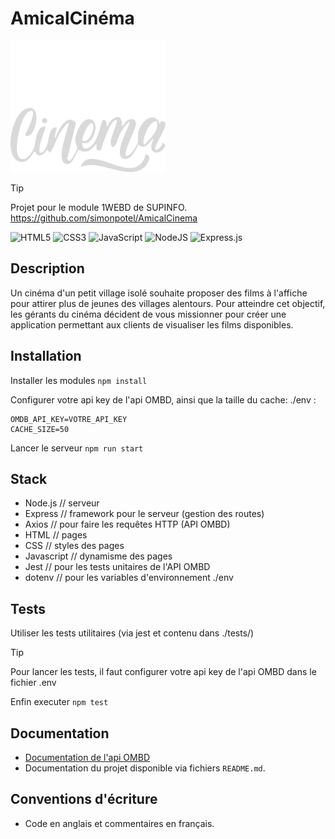 # AmicalCinéma
<img src="https://github.com/simonpotel/AmicalCinema/blob/master/src/public/assets/logo.svg">

> [!TIP]
> Projet pour le module 1WEBD de SUPINFO.
> https://github.com/simonpotel/AmicalCinema

![HTML5](https://img.shields.io/badge/html5-%23E34F26.svg?style=for-the-badge&logo=html5&logoColor=white)
![CSS3](https://img.shields.io/badge/css3-%231572B6.svg?style=for-the-badge&logo=css3&logoColor=white)
![JavaScript](https://img.shields.io/badge/javascript-%23323330.svg?style=for-the-badge&logo=javascript&logoColor=%23F7DF1E)
![NodeJS](https://img.shields.io/badge/node.js-6DA55F?style=for-the-badge&logo=node.js&logoColor=white)
![Express.js](https://img.shields.io/badge/express.js-%23404d59.svg?style=for-the-badge&logo=express&logoColor=%2361DAFB)

## Description 
Un cinéma d'un petit village isolé souhaite proposer des films à l'affiche pour attirer plus de jeunes des villages alentours.
Pour atteindre cet objectif, les gérants du cinéma décident de vous missionner pour créer une application permettant aux clients de visualiser les films disponibles.

## Installation
Installer les modules 
`npm install`

Configurer votre api key de l'api OMBD, ainsi que la taille du cache:
./env : 
```
OMDB_API_KEY=VOTRE_API_KEY
CACHE_SIZE=50
```


Lancer le serveur
`npm run start`

## Stack
- Node.js // serveur
- Express // framework pour le serveur (gestion des routes)
- Axios // pour faire les requêtes HTTP (API OMBD)
- HTML // pages
- CSS // styles des pages
- Javascript // dynamisme des pages
- Jest // pour les tests unitaires de l'API OMBD
- dotenv // pour les variables d'environnement ./env

## Tests
Utiliser les tests utilitaires (via jest et contenu dans ./tests/)
> [!TIP]
> Pour lancer les tests, il faut configurer votre api key de l'api OMBD dans le fichier .env
> 
> Enfin executer `npm test`

## Documentation
- [Documentation de l'api OMBD](https://www.omdbapi.com/)
- Documentation du projet disponible via fichiers `README.md`.

## Conventions d'écriture
- Code en anglais et commentaires en français.
